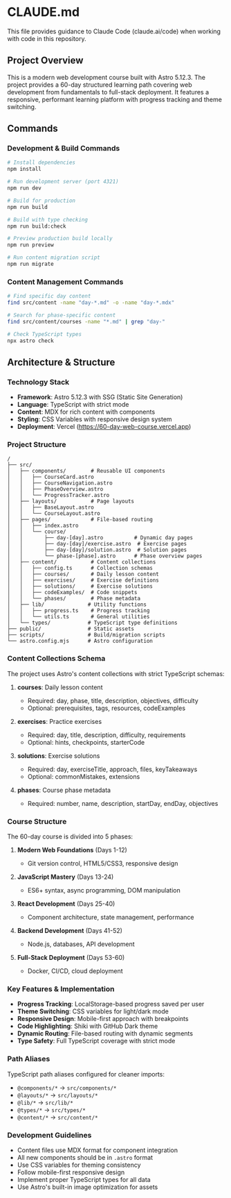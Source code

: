 # CLAUDE.md

This file provides guidance to Claude Code (claude.ai/code) when working with code in this repository.

## Project Overview

This is a modern web development course built with Astro 5.12.3. The project provides a 60-day structured learning path covering web development from fundamentals to full-stack deployment. It features a responsive, performant learning platform with progress tracking and theme switching.

## Commands

### Development & Build Commands
```bash
# Install dependencies
npm install

# Run development server (port 4321)
npm run dev

# Build for production
npm run build

# Build with type checking
npm run build:check

# Preview production build locally
npm run preview

# Run content migration script
npm run migrate
```

### Content Management Commands
```bash
# Find specific day content
find src/content -name "day-*.md" -o -name "day-*.mdx"

# Search for phase-specific content
find src/content/courses -name "*.md" | grep "day-"

# Check TypeScript types
npx astro check

```

## Architecture & Structure

### Technology Stack
- **Framework**: Astro 5.12.3 with SSG (Static Site Generation)
- **Language**: TypeScript with strict mode
- **Content**: MDX for rich content with components
- **Styling**: CSS Variables with responsive design system
- **Deployment**: Vercel (https://60-day-web-course.vercel.app)

### Project Structure
```
/
├── src/
│   ├── components/        # Reusable UI components
│   │   ├── CourseCard.astro
│   │   ├── CourseNavigation.astro
│   │   ├── PhaseOverview.astro
│   │   └── ProgressTracker.astro
│   ├── layouts/           # Page layouts
│   │   ├── BaseLayout.astro
│   │   └── CourseLayout.astro
│   ├── pages/             # File-based routing
│   │   ├── index.astro
│   │   └── course/
│   │       ├── day-[day].astro          # Dynamic day pages
│   │       ├── day-[day]/exercise.astro  # Exercise pages
│   │       ├── day-[day]/solution.astro  # Solution pages
│   │       └── phase-[phase].astro      # Phase overview pages
│   ├── content/           # Content collections
│   │   ├── config.ts      # Collection schemas
│   │   ├── courses/       # Daily lesson content
│   │   ├── exercises/     # Exercise definitions
│   │   ├── solutions/     # Exercise solutions
│   │   ├── codeExamples/  # Code snippets
│   │   └── phases/        # Phase metadata
│   ├── lib/              # Utility functions
│   │   ├── progress.ts    # Progress tracking
│   │   └── utils.ts       # General utilities
│   └── types/            # TypeScript type definitions
├── public/               # Static assets
├── scripts/              # Build/migration scripts
└── astro.config.mjs      # Astro configuration
```

### Content Collections Schema

The project uses Astro's content collections with strict TypeScript schemas:

1. **courses**: Daily lesson content
   - Required: day, phase, title, description, objectives, difficulty
   - Optional: prerequisites, tags, resources, codeExamples

2. **exercises**: Practice exercises
   - Required: day, title, description, difficulty, requirements
   - Optional: hints, checkpoints, starterCode

3. **solutions**: Exercise solutions
   - Required: day, exerciseTitle, approach, files, keyTakeaways
   - Optional: commonMistakes, extensions

4. **phases**: Course phase metadata
   - Required: number, name, description, startDay, endDay, objectives

### Course Structure

The 60-day course is divided into 5 phases:

1. **Modern Web Foundations** (Days 1-12)
   - Git version control, HTML5/CSS3, responsive design

2. **JavaScript Mastery** (Days 13-24)
   - ES6+ syntax, async programming, DOM manipulation

3. **React Development** (Days 25-40)
   - Component architecture, state management, performance

4. **Backend Development** (Days 41-52)
   - Node.js, databases, API development

5. **Full-Stack Deployment** (Days 53-60)
   - Docker, CI/CD, cloud deployment

### Key Features & Implementation

- **Progress Tracking**: LocalStorage-based progress saved per user
- **Theme Switching**: CSS variables for light/dark mode
- **Responsive Design**: Mobile-first approach with breakpoints
- **Code Highlighting**: Shiki with GitHub Dark theme
- **Dynamic Routing**: File-based routing with dynamic segments
- **Type Safety**: Full TypeScript coverage with strict mode

### Path Aliases

TypeScript path aliases configured for cleaner imports:
- `@components/*` → `src/components/*`
- `@layouts/*` → `src/layouts/*`
- `@lib/*` → `src/lib/*`
- `@types/*` → `src/types/*`
- `@content/*` → `src/content/*`

### Development Guidelines

- Content files use MDX format for component integration
- All new components should be in `.astro` format
- Use CSS variables for theming consistency
- Follow mobile-first responsive design
- Implement proper TypeScript types for all data
- Use Astro's built-in image optimization for assets